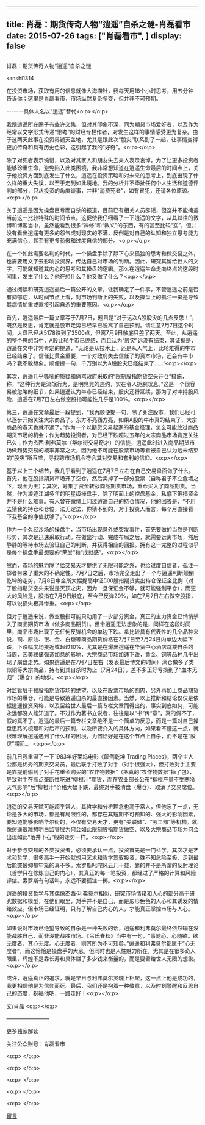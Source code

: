 
---
title:  肖磊：期货传奇人物“逍遥”自杀之谜-肖磊看市
date: 2015-07-26
tags: ["肖磊看市", ]
display: false
---


## 



肖磊：期货传奇人物“逍遥”自杀之谜




kanshi1314




在投资市场，获取有用的信息就像大海捞针，我每天用18个小时思考，用五分钟告诉你；这里是肖磊看市，市场纵然复杂多变，但并非不可预期。




-------具体人名以“逍遥”替代<o:p></o:p>



我跟逍遥所在圈子有些许交集，但对其印象不深，同为期货市场爱好者，以及作为经常以文字形式传递“思考”的财经专栏作者，对发生这样的事情感受更为复杂。由于这两天此事在投资界铺天盖地，尤其是跟此次“股灾”联系到了一起，让事情变得更加传奇和具有历史色彩，这引起了我的“好奇”。<o:p></o:p>

除了对死者表示惋惜，以及对其家人和朋友失去亲人表示哀悼，为了让更多投资者能够珍重生命，避免陷入此类困境，我非常想知道在逍遥生命最后的时间点上，关于他投资方面到底发生了什么，逍遥在投资策略和对未来的思考上，到底出现了什么样的重大失误，以至于走到如此境地。我的分析并不牵扯任何个人生活和道德评判的部分，只从投资的角度谈事，并非“消费死者”，如有冒犯，还请各位原谅。<o:p></o:p>

关于逍遥是因为操盘巨亏而自杀的报道，目前已有相关人员辟谣，但这并不能掩盖当前这一比较特殊的时间节点。这促使我仔细看了一下逍遥的文字，从其以往的微博和博客当中，虽然能看到很多“禅修”和“教义”的东西，有的甚至比较“玄”，但并没有看出逍遥有更多的怨气或对现实的不满，反倒是对自己的认知和独立思考能力充满信心，甚至有更多骄傲和过度自信的部分。<o:p></o:p>

在一个如此需要名利的时代，一个操盘手除了静下心来孤独的思考和做交易之外，也需要用文字去影响投资界，传达自己对市场的判断。因此，研究其留给世人的文字，可能就知道其内心的思考和其操盘的逻辑。那么在逍遥生命走向终点的这段时间里，发生了什么？他在想什么？他又做了什么？<o:p></o:p>

通过阅读和研究逍遥最后一篇公开的文章，让我确定了一件事，不管逍遥之前是否有抑郁症，从时间节点上看，对市场判断上的失败，以及操盘上的孤注一掷是导致其病情加重或直接引起自杀的重要原因。<o:p></o:p>

首先，逍遥最后一篇文章写于7月7日，题目是“对于这次A股股灾的几点反思！”，既然是反思，肯定就是股市走势已经早已脱离了自己预判。请注意7月7日这个时间，大盘已经从5178跌到了3500点，但离7月9日触底只差了两天。至此，从逍遥的整个思想当中，A股此轮牛市已终结，而且认为“股灾”远没有结束，其证据是，逍遥在文中非常肯定的提道，“无论是从技术上，还是从人气上，此轮难得的牛市已经结束了。信任比黄金重要，一个对政府失去信任了的资本市场，还会有牛市吗？我不敢想象。顺便提一句，千万别以为A股股灾已经结束了……”<o:p></o:p>

其次，逍遥几乎嘶吼的质疑和痛骂政府采取的“限制股指期货空头开仓”措施，称，“这种行为是流氓行为，是明晃晃的违约，实在令人扼腕叹息。”这是一个很容易被忽略的细节，如果逍遥认为牛市已经结束，股灾还将延续，那为了对冲持股风险，逍遥在7月7日左右做空股指可能性几乎是100%。<o:p></o:p>

第三，逍遥在文章最后一段提到，“我再顺便提一句，除了关注股市，我们已经可以逐步开始关注大宗商品了。东方不亮西方亮，如果A股的牛市真的结束了，大宗商品的春天也就不远了。”作为一个以期货交易起家的基金经理，怎么可能放过商品期货市场的机会；作为趋势投资者，对已经下跌超过五年的大宗商品市场肯定关注已久；作为杰西·利弗莫尔（华尔街交易奇才）的信徒，逍遥此时进入商品期货市场做趋势交易的概率非常之大，因为他不可能在股票市场等着被自己认为远未结束的“股灾”所吞噬，寻找跨市场机会符合其对交易和套利的信仰。<o:p></o:p>

基于以上三个细节，我几乎看到了逍遥在7月7日左右在自己交易盘面做了什么。首先，他在股指期货市场开了空仓，然后卖掉了一部分股票（自称君子不立危墙之下，现金为王）；其次，筹集了资金转战商品期货市场，重仓买入了商品期货。当然，作为浪迹江湖多年的明星级操盘手，除了明面上的控盘基金，私底下筹措资金并不是什么难事。有人曾在微博上问过逍遥自己的持仓情况，他的回答是，“不用去猜我的持仓和仓位，法无定法，你猜不到的，对于投资人而言，每个月直接看一下我基金的净值就够了。”<o:p></o:p>

作为一个久经沙场的操盘手，当市场出现意外或突发事件，首先要做的当然是判断形势，其次是迅速采取行动。在做出行动、完成布局之后，就需要远离市场，然后静静的等待市场去验证自己的判断，并获得相应的回报。拥有这一完整的过程似乎是每个操盘手最想要的“荣誉”和“成就感”。<o:p></o:p>

然而，市场的魅力除了给交易天才提供了无限可能之外，也给过度自信者、孤注一掷者带来了重大的不确定性。7月7日之后，市场完全走出了一个与逍遥判断颠倒乾坤的走势，7月8日中金所大幅提高中证500股指期货卖出持仓保证金比例（对于股指期货空头来说是灭顶之灾，因为一旦保证金不够，就可能强制平仓），而更大的风险是，股指在7月9日触底，至今已反弹20%，如在7月7日左右做空股指，可以说损失极其惨重。<o:p></o:p>

但对于逍遥来说，做空股指可能只动用了一少部分资金，真正的主力资金已悄悄杀入了商品期货市场（做多商品期货）。但令逍遥无法想象的是，同样在这段时间里，商品市场出现了无任何反弹机会的单边下跌。拿比较具有代表性的几个品种来说，铜、原油、银、金、白糖等商品期货价格在7月7日至7月24日内单边大幅下跌，下跌幅度均接近或超过10%，尤其是在爆出逍遥在华贸中心酒店跳楼自杀的当周，因美联储强调加息的影响，大宗商品市场加速下跌，黄金、铜等品种几乎出现了崩盘走势。如果逍遥是在7月7日左右（发表最后博文的时间）满仓做多了类似铜等大宗商品，持有到其自杀时为止（7月24日），差不多正好亏损到了“血本无归”（爆仓）的地步。<o:p></o:p>

对监管层干预股指期货市场的绝望，以及在股票市场的割肉，另外再加上商品期货市场的爆仓，可能是导致逍遥自杀的最直接因素。当然，以上推断和结论仅仅是依据逍遥投资风格，以及留给世人最后一篇专栏文章而得出的，事实到底如何，可能永远都没人能知道了。不过作为著书立说者，往往是以“书”传“意”，真的假不了，假的真不了。逍遥的最后一篇专栏文章绝不是一个简单的反思，而是一篇对自己操盘思路的梳理和对后市的预判，以及所要介入的具体方向，如果看不懂这一点，就很难理解逍遥遇到了什么样的困境，为何恰好是在这个节点上自杀，而不是在“股灾”期间。。<o:p></o:p>

前几日我重温了一下1983年好莱坞电影《颠倒乾坤 Trading Places》，两个主人公都是优秀的期货交易员，最后联手打败了对手（对手很强大），但打败对手主要是靠提前偷到了对手花重金购买的“农作物数据”（把真的“农作物数据”掉了包），导致对手在高点垄断性吃进“柳橙汁”期货，而在农业部长公布“柳橙产量不受寒冷天气影响”后“柳橙汁”价格大幅下跌，最终对手被清盘（爆仓）、取消了交易席位。<o:p></o:p>

逍遥的交易天赋可能超乎常人，其哲学和分析理念也高于常人，但他忘了一点，无论是多大的市场，都是有局限性的，都存在其短期不可预知的、强大的影响因素，要知道能够影响华尔街的，不仅有交易天才，更有“美联储”、“劳工部”等机构。就像逍遥很难想明白监管层为何会如此限制股指期货做空、以及大宗商品市场为何会出现如此“落井下石”般的走势一样。<o:p></o:p>

对于参与交易的各类投资者，必须要承认一点，投资首先是一门科学，其次才是艺术和哲学，很多高手一开始就想用艺术和哲学驾驭投资，殊不知危险至极，走到最后能突破抑郁牢笼的真不多。索罗斯叱咤风云几十载，靠的并不是所谓的反射理论（哲学只在修炼自己的内心），其真正的每一笔投资，都经过了严格的计算和风险评估。索罗斯有句话叫，永远不要孤注一掷。<o:p></o:p>

逍遥的投资哲学与其偶像杰西·利弗莫尔相似，研究市场情绪和人心的部分高于研究数据和模型，在他们眼里，对手并不是自己，而是形形色色的人心和其诱发的情绪效应。但市场已经证明，只有了解自己内心的人，才能真正掌控市场与人心。<o:p></o:p>

如果说对市场已绝望导致的自杀是一种失败的话，逍遥和利弗莫尔最终依然输在没能战胜自己，而非没能战胜市场。《吕氏春秋》当中有一句，“事随心，心随欲。欲无度者，其心无度。心无度者，则其所为不可知矣。”逍遥和利弗莫尔都属于“心无度者”，而这恰恰是操盘手的大忌，但同时也是人性魅力所在，尤其是在很多奇人眼里，辉煌不是靠长寿和具体赚了多少钱来衡量的，而是要留给世人无限的想象。<o:p></o:p>

或许，逍遥真正的追求，就是早日与利弗莫尔灵魂上相聚，这一点上他是成功的，我更相信他是为信仰而死。最后，我们还是抱着一种敬意，以及时刻警醒和反思自己的态度，祝福他吧，一路走好！<o:p></o:p>

文/肖磊 <o:p></o:p>





————————



更多独家解读

关注公众账号：肖磊看市



<o:p> </o:p>

<o:p> </o:p>

<o:p> </o:p>

<o:p> </o:p>

<o:p> </o:p>











[留言](javascript:;)


